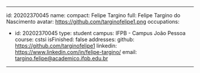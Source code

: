 
---
id: 20202370045
name:
  compact: Felipe Targino
  full: Felipe Targino do Nascimento
avatar: https://github.com/targinofelipe1.png
occupations:
- id: 20202370045
  type: student
  campus: IFPB - Campus João Pessoa
  course: cstsi
  isFinished: false
addresses:
  github: https://github.com/targinofelipe1
  linkedin: https://www.linkedin.com/in/felipe-targino/
  email: targino.felipe@academico.ifpb.edu.br
---
